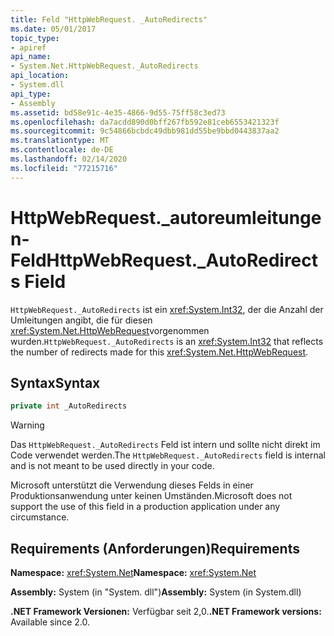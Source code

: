 ```yaml
---
title: Feld "HttpWebRequest. _AutoRedirects"
ms.date: 05/01/2017
topic_type:
- apiref
api_name:
- System.Net.HttpWebRequest._AutoRedirects
api_location:
- System.dll
api_type:
- Assembly
ms.assetid: bd58e91c-4e35-4866-9d55-75ff58c3ed73
ms.openlocfilehash: da7acdd890d0bff267fb592e81ceb6553421323f
ms.sourcegitcommit: 9c54866bcbdc49dbb981dd55be9bbd0443837aa2
ms.translationtype: MT
ms.contentlocale: de-DE
ms.lasthandoff: 02/14/2020
ms.locfileid: "77215716"
---
```

# <a name="httpwebrequest_autoredirects-field"></a><span data-ttu-id="aa206-102">HttpWebRequest.\_autoreumleitungen-Feld</span><span class="sxs-lookup"><span data-stu-id="aa206-102">HttpWebRequest.\_AutoRedirects Field</span></span>

<span data-ttu-id="aa206-103">`HttpWebRequest._AutoRedirects` ist ein <xref:System.Int32>, der die Anzahl der Umleitungen angibt, die für diesen <xref:System.Net.HttpWebRequest>vorgenommen wurden.</span><span class="sxs-lookup"><span data-stu-id="aa206-103">`HttpWebRequest._AutoRedirects` is an <xref:System.Int32> that reflects the number of redirects made for this <xref:System.Net.HttpWebRequest>.</span></span>

## <a name="syntax"></a><span data-ttu-id="aa206-104">Syntax</span><span class="sxs-lookup"><span data-stu-id="aa206-104">Syntax</span></span>  
  
```csharp  
private int _AutoRedirects
```

> [!WARNING]
> <span data-ttu-id="aa206-105">Das `HttpWebRequest._AutoRedirects` Feld ist intern und sollte nicht direkt im Code verwendet werden.</span><span class="sxs-lookup"><span data-stu-id="aa206-105">The `HttpWebRequest._AutoRedirects` field is internal and is not meant to be used directly in your code.</span></span>
> 
> <span data-ttu-id="aa206-106">Microsoft unterstützt die Verwendung dieses Felds in einer Produktionsanwendung unter keinen Umständen.</span><span class="sxs-lookup"><span data-stu-id="aa206-106">Microsoft does not support the use of this field in a production application under any circumstance.</span></span>

## <a name="requirements"></a><span data-ttu-id="aa206-107">Requirements (Anforderungen)</span><span class="sxs-lookup"><span data-stu-id="aa206-107">Requirements</span></span>

<span data-ttu-id="aa206-108">**Namespace:** <xref:System.Net></span><span class="sxs-lookup"><span data-stu-id="aa206-108">**Namespace:** <xref:System.Net></span></span>

<span data-ttu-id="aa206-109">**Assembly:** System (in "System. dll")</span><span class="sxs-lookup"><span data-stu-id="aa206-109">**Assembly:** System (in System.dll)</span></span>

<span data-ttu-id="aa206-110">**.NET Framework Versionen:** Verfügbar seit 2,0.</span><span class="sxs-lookup"><span data-stu-id="aa206-110">**.NET Framework versions:** Available since 2.0.</span></span>
